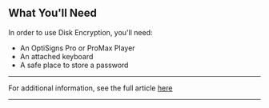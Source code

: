 ## What You'll Need

In order to use Disk Encryption, you'll need:

  * An OptiSigns Pro or ProMax Player
  * An attached keyboard
  * A safe place to store a password



* * *

For additional information, see the full article [here](https://support.optisigns.com/hc/en-us/articles/40212027797523)

---

